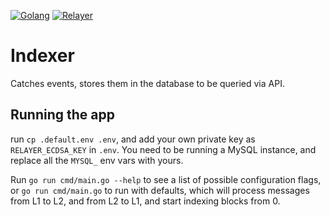 [![Golang](https://github.com/taikoxyz/layerx-mono/actions/workflows/golang.yml/badge.svg)](https://github.com/taikoxyz/layerx-mono/actions/workflows/golang.yml)
[![Relayer](https://codecov.io/gh/taikoxyz/layerx-mono/branch/main/graph/badge.svg?token=E468X2PTJC&flag=relayer)](https://codecov.io/gh/taikoxyz/layerx-mono)

# Indexer

Catches events, stores them in the database to be queried via API.

## Running the app

run `cp .default.env .env`, and add your own private key as `RELAYER_ECDSA_KEY` in `.env`. You need to be running a MySQL instance, and replace all the `MYSQL_` env vars with yours.

Run `go run cmd/main.go --help` to see a list of possible configuration flags, or `go run cmd/main.go` to run with defaults, which will process messages from L1 to L2, and from L2 to L1, and start indexing blocks from 0.
